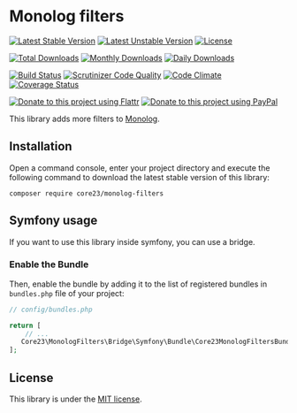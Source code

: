 Monolog filters
===============
[![Latest Stable Version](https://poser.pugx.org/core23/monolog-filters/v/stable)](https://packagist.org/packages/core23/monolog-filters)
[![Latest Unstable Version](https://poser.pugx.org/core23/monolog-filters/v/unstable)](https://packagist.org/packages/core23/monolog-filters)
[![License](https://poser.pugx.org/core23/monolog-filters/license)](LICENSE.md)

[![Total Downloads](https://poser.pugx.org/core23/monolog-filters/downloads)](https://packagist.org/packages/core23/monolog-filters)
[![Monthly Downloads](https://poser.pugx.org/core23/monolog-filters/d/monthly)](https://packagist.org/packages/core23/monolog-filters)
[![Daily Downloads](https://poser.pugx.org/core23/antispam-bundle/d/daily)](https://packagist.org/packages/core23/antispam-bundle)

[![Build Status](https://travis-ci.org/core23/monolog-filters.svg)](http://travis-ci.org/core23/monolog-filters)
[![Scrutinizer Code Quality](https://scrutinizer-ci.com/g/core23/monolog-filters/badges/quality-score.png)](https://scrutinizer-ci.com/g/core23/monolog-filters/)
[![Code Climate](https://codeclimate.com/github/core23/monolog-filters/badges/gpa.svg)](https://codeclimate.com/github/core23/monolog-filters)
[![Coverage Status](https://coveralls.io/repos/core23/monolog-filters/badge.svg)](https://coveralls.io/r/core23/monolog-filters)

[![Donate to this project using Flattr](https://img.shields.io/badge/flattr-donate-yellow.svg)](https://flattr.com/profile/core23)
[![Donate to this project using PayPal](https://img.shields.io/badge/paypal-donate-yellow.svg)](https://paypal.me/gripp)

This library adds more filters to [Monolog].

## Installation

Open a command console, enter your project directory and execute the following command to download the latest stable version of this library:

```
composer require core23/monolog-filters
```

## Symfony usage

If you want to use this library inside symfony, you can use a bridge.

### Enable the Bundle

Then, enable the bundle by adding it to the list of registered bundles in `bundles.php` file of your project:

```php
// config/bundles.php

return [
    // ...
   Core23\MonologFilters\Bridge\Symfony\Bundle\Core23MonologFiltersBundle::class => ['all' => true],
];
```

## License

This library is under the [MIT license](LICENSE.md).

[Monolog]: https://github.com/Seldaek/monolog

